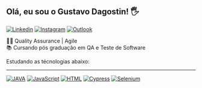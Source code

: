 
Olá, eu sou o Gustavo Dagostin! 🖐️
---

[![Linkedin](https://img.shields.io/badge/LinkedIn-0077B5?style=for-the-badge&logo=linkedin&logoColor=white)](https://www.linkedin.com/in/gustavo-dagostin-b0103799//)
[![Instagram](https://img.shields.io/badge/Instagram-E4405F?style=for-the-badge&logo=instagram&logoColor=white)](https://www.instagram.com/dagostingustavo/)
[![Outlook](https://img.shields.io/badge/Microsoft_Outlook-0078D4?style=for-the-badge&logo=microsoft-outlook&logoColor=white)](mailto:gustavodagostin752@hotmail.com)

👨‍💻 Quality Assurance | Agile <br> 📚 Cursando pós graduação em QA e Teste de Software <br>

Estudando as técnologias abaixo:

<hr size="0.1">

[![JAVA](https://img.shields.io/badge/Java-ED8B00?style=for-the-badge&logo=openjdk&logoColor=whitee)](https://www.java.com/pt-BR/)
[![JavaScript](https://img.shields.io/badge/JavaScript-F7DF1E?style=for-the-badge&logo=javascript&logoColor=black)](https://javascript.info/document)
[![HTML](https://img.shields.io/badge/HTML-239120?style=for-the-badge&logo=html5&logoColor=white)](https://developer.mozilla.org/pt-BR/docs/Web/HTML)
[![Cypress](https://img.shields.io/badge/Cypress-blue?style=for-the-badge)](https://www.cypress.io/)
[![Selenium](https://img.shields.io/badge/Selenium-greeb?style=for-the-badge)](https://www.selenium.dev/)
